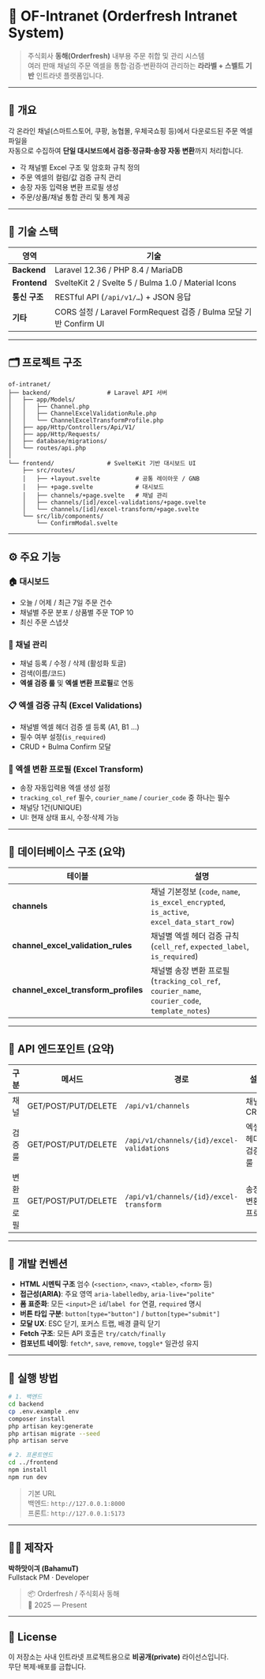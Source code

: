 # 🧾 OF-Intranet (Orderfresh Intranet System)

> 주식회사 **동해(Orderfresh)** 내부용 주문 취합 및 관리 시스템  
> 여러 판매 채널의 주문 엑셀을 통합·검증·변환하여 관리하는 **라라벨 + 스벨트 기반** 인트라넷 플랫폼입니다.

---

## 🚀 개요

각 온라인 채널(스마트스토어, 쿠팡, 농협몰, 우체국쇼핑 등)에서 다운로드된 주문 엑셀 파일을  
자동으로 수집하여 **단일 대시보드에서 검증·정규화·송장 자동 변환**까지 처리합니다.  

- 각 채널별 Excel 구조 및 암호화 규칙 정의  
- 주문 엑셀의 컬럼/값 검증 규칙 관리  
- 송장 자동 입력용 변환 프로필 생성  
- 주문/상품/채널 통합 관리 및 통계 제공  

---

## 🧩 기술 스택

| 영역 | 기술 |
|------|------|
| **Backend** | Laravel 12.36 / PHP 8.4 / MariaDB |
| **Frontend** | SvelteKit 2 / Svelte 5 / Bulma 1.0 / Material Icons |
| **통신 구조** | RESTful API (`/api/v1/…`) + JSON 응답 |
| **기타** | CORS 설정 / Laravel FormRequest 검증 / Bulma 모달 기반 Confirm UI |

---

## 🗂️ 프로젝트 구조

```
of-intranet/
├── backend/                # Laravel API 서버
│   ├── app/Models/
│   │   ├── Channel.php
│   │   ├── ChannelExcelValidationRule.php
│   │   └── ChannelExcelTransformProfile.php
│   ├── app/Http/Controllers/Api/V1/
│   ├── app/Http/Requests/
│   ├── database/migrations/
│   └── routes/api.php
│
└── frontend/               # SvelteKit 기반 대시보드 UI
    ├── src/routes/
    │   ├── +layout.svelte          # 공통 레이아웃 / GNB
    │   ├── +page.svelte            # 대시보드
    │   ├── channels/+page.svelte   # 채널 관리
    │   ├── channels/[id]/excel-validations/+page.svelte
    │   └── channels/[id]/excel-transform/+page.svelte
    └── src/lib/components/
        └── ConfirmModal.svelte
```

---

## ⚙️ 주요 기능

### 🏠 대시보드
- 오늘 / 어제 / 최근 7일 주문 건수
- 채널별 주문 분포 / 상품별 주문 TOP 10
- 최신 주문 스냅샷

### 🧩 채널 관리
- 채널 등록 / 수정 / 삭제 (활성화 토글)
- 검색(이름/코드)
- **엑셀 검증 룰** 및 **엑셀 변환 프로필**로 연동

### 📋 엑셀 검증 규칙 (Excel Validations)
- 채널별 엑셀 헤더 검증 셀 등록 (A1, B1 …)
- 필수 여부 설정(`is_required`)
- CRUD + Bulma Confirm 모달

### 🔄 엑셀 변환 프로필 (Excel Transform)
- 송장 자동입력용 엑셀 생성 설정
- `tracking_col_ref` 필수, `courier_name` / `courier_code` 중 하나는 필수
- 채널당 1건(UNIQUE)
- UI: 현재 상태 표시, 수정·삭제 가능

---

## 🧱 데이터베이스 구조 (요약)

| 테이블 | 설명 |
|---------|------|
| **channels** | 채널 기본정보 (`code`, `name`, `is_excel_encrypted`, `is_active`, `excel_data_start_row`) |
| **channel_excel_validation_rules** | 채널별 엑셀 헤더 검증 규칙 (`cell_ref`, `expected_label`, `is_required`) |
| **channel_excel_transform_profiles** | 채널별 송장 변환 프로필 (`tracking_col_ref`, `courier_name`, `courier_code`, `template_notes`) |

---

## 🔌 API 엔드포인트 (요약)

| 구분 | 메서드 | 경로 | 설명 |
|------|---------|------|------|
| 채널 | GET/POST/PUT/DELETE | `/api/v1/channels` | 채널 CRUD |
| 검증 룰 | GET/POST/PUT/DELETE | `/api/v1/channels/{id}/excel-validations` | 엑셀 헤더 검증 룰 |
| 변환 프로필 | GET/POST/PUT/DELETE | `/api/v1/channels/{id}/excel-transform` | 송장 변환 프로필 |

---

## 🧠 개발 컨벤션

- **HTML 시멘틱 구조** 엄수 (`<section>`, `<nav>`, `<table>`, `<form>` 등)
- **접근성(ARIA)**: 주요 영역 `aria-labelledby`, `aria-live="polite"`
- **폼 표준화**: 모든 `<input>`은 `id`/`label for` 연결, `required` 명시
- **버튼 타입 구분**: `button[type="button"]` / `button[type="submit"]`
- **모달 UX**: ESC 닫기, 포커스 트랩, 배경 클릭 닫기
- **Fetch 구조**: 모든 API 호출은 `try/catch/finally`
- **컴포넌트 네이밍**: `fetch*`, `save`, `remove`, `toggle*` 일관성 유지

---

## 🧭 실행 방법

```bash
# 1. 백엔드
cd backend
cp .env.example .env
composer install
php artisan key:generate
php artisan migrate --seed
php artisan serve

# 2. 프론트엔드
cd ../frontend
npm install
npm run dev
```

> 기본 URL  
> 백엔드: `http://127.0.0.1:8000`  
> 프론트: `http://127.0.0.1:5173`

---

## 🧑‍💻 제작자

**박하맛이긔 (BahamuT)**  
Fullstack PM · Developer  
> 📦 Orderfresh / 주식회사 동해  
> 📅 2025 — Present

---

## 📜 License
이 저장소는 사내 인트라넷 프로젝트용으로 **비공개(private)** 라이선스입니다.  
무단 복제·배포를 금합니다.
